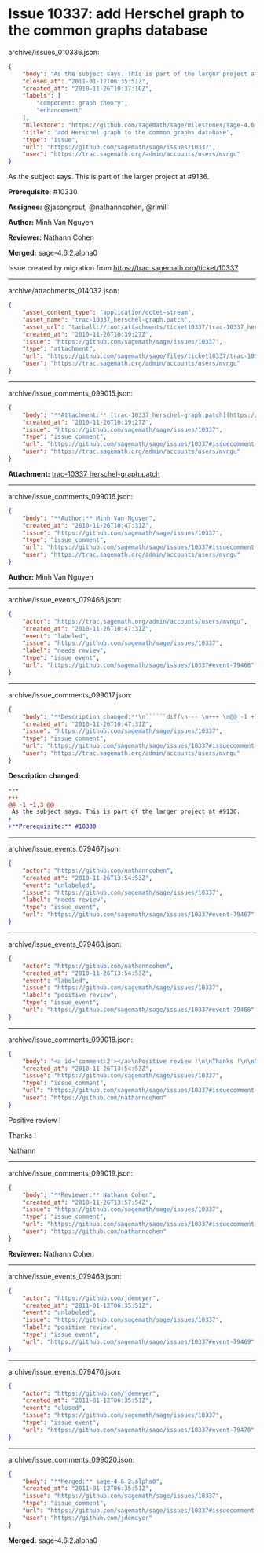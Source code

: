 # Issue 10337: add Herschel graph to the common graphs database

archive/issues_010336.json:
```json
{
    "body": "As the subject says. This is part of the larger project at #9136.\n\n**Prerequisite:** #10330\n\n**Assignee:** @jasongrout, @nathanncohen, @rlmill\n\n**Author:** Minh Van Nguyen\n\n**Reviewer:** Nathann Cohen\n\n**Merged:** sage-4.6.2.alpha0\n\nIssue created by migration from https://trac.sagemath.org/ticket/10337\n\n",
    "closed_at": "2011-01-12T06:35:51Z",
    "created_at": "2010-11-26T10:37:10Z",
    "labels": [
        "component: graph theory",
        "enhancement"
    ],
    "milestone": "https://github.com/sagemath/sage/milestones/sage-4.6.2",
    "title": "add Herschel graph to the common graphs database",
    "type": "issue",
    "url": "https://github.com/sagemath/sage/issues/10337",
    "user": "https://trac.sagemath.org/admin/accounts/users/mvngu"
}
```
As the subject says. This is part of the larger project at #9136.

**Prerequisite:** #10330

**Assignee:** @jasongrout, @nathanncohen, @rlmill

**Author:** Minh Van Nguyen

**Reviewer:** Nathann Cohen

**Merged:** sage-4.6.2.alpha0

Issue created by migration from https://trac.sagemath.org/ticket/10337





---

archive/attachments_014032.json:
```json
{
    "asset_content_type": "application/octet-stream",
    "asset_name": "trac-10337_herschel-graph.patch",
    "asset_url": "tarball://root/attachments/ticket10337/trac-10337_herschel-graph.patch",
    "created_at": "2010-11-26T10:39:27Z",
    "issue": "https://github.com/sagemath/sage/issues/10337",
    "type": "attachment",
    "url": "https://github.com/sagemath/sage/files/ticket10337/trac-10337_herschel-graph.patch",
    "user": "https://trac.sagemath.org/admin/accounts/users/mvngu"
}
```



---

archive/issue_comments_099015.json:
```json
{
    "body": "**Attachment:** [trac-10337_herschel-graph.patch](https://github.com/sagemath/sage/files/ticket10337/trac-10337_herschel-graph.patch)",
    "created_at": "2010-11-26T10:39:27Z",
    "issue": "https://github.com/sagemath/sage/issues/10337",
    "type": "issue_comment",
    "url": "https://github.com/sagemath/sage/issues/10337#issuecomment-99015",
    "user": "https://trac.sagemath.org/admin/accounts/users/mvngu"
}
```

**Attachment:** [trac-10337_herschel-graph.patch](https://github.com/sagemath/sage/files/ticket10337/trac-10337_herschel-graph.patch)



---

archive/issue_comments_099016.json:
```json
{
    "body": "**Author:** Minh Van Nguyen",
    "created_at": "2010-11-26T10:47:31Z",
    "issue": "https://github.com/sagemath/sage/issues/10337",
    "type": "issue_comment",
    "url": "https://github.com/sagemath/sage/issues/10337#issuecomment-99016",
    "user": "https://trac.sagemath.org/admin/accounts/users/mvngu"
}
```

**Author:** Minh Van Nguyen



---

archive/issue_events_079466.json:
```json
{
    "actor": "https://trac.sagemath.org/admin/accounts/users/mvngu",
    "created_at": "2010-11-26T10:47:31Z",
    "event": "labeled",
    "issue": "https://github.com/sagemath/sage/issues/10337",
    "label": "needs review",
    "type": "issue_event",
    "url": "https://github.com/sagemath/sage/issues/10337#event-79466"
}
```



---

archive/issue_comments_099017.json:
```json
{
    "body": "**Description changed:**\n``````diff\n--- \n+++ \n@@ -1 +1,3 @@\n As the subject says. This is part of the larger project at #9136.\n+\n+**Prerequisite:** #10330\n``````\n",
    "created_at": "2010-11-26T10:47:31Z",
    "issue": "https://github.com/sagemath/sage/issues/10337",
    "type": "issue_comment",
    "url": "https://github.com/sagemath/sage/issues/10337#issuecomment-99017",
    "user": "https://trac.sagemath.org/admin/accounts/users/mvngu"
}
```

**Description changed:**
``````diff
--- 
+++ 
@@ -1 +1,3 @@
 As the subject says. This is part of the larger project at #9136.
+
+**Prerequisite:** #10330
``````




---

archive/issue_events_079467.json:
```json
{
    "actor": "https://github.com/nathanncohen",
    "created_at": "2010-11-26T13:54:53Z",
    "event": "unlabeled",
    "issue": "https://github.com/sagemath/sage/issues/10337",
    "label": "needs review",
    "type": "issue_event",
    "url": "https://github.com/sagemath/sage/issues/10337#event-79467"
}
```



---

archive/issue_events_079468.json:
```json
{
    "actor": "https://github.com/nathanncohen",
    "created_at": "2010-11-26T13:54:53Z",
    "event": "labeled",
    "issue": "https://github.com/sagemath/sage/issues/10337",
    "label": "positive review",
    "type": "issue_event",
    "url": "https://github.com/sagemath/sage/issues/10337#event-79468"
}
```



---

archive/issue_comments_099018.json:
```json
{
    "body": "<a id='comment:2'></a>\nPositive review !\n\nThanks !\n\nNathann",
    "created_at": "2010-11-26T13:54:53Z",
    "issue": "https://github.com/sagemath/sage/issues/10337",
    "type": "issue_comment",
    "url": "https://github.com/sagemath/sage/issues/10337#issuecomment-99018",
    "user": "https://github.com/nathanncohen"
}
```

<a id='comment:2'></a>
Positive review !

Thanks !

Nathann



---

archive/issue_comments_099019.json:
```json
{
    "body": "**Reviewer:** Nathann Cohen",
    "created_at": "2010-11-26T13:57:54Z",
    "issue": "https://github.com/sagemath/sage/issues/10337",
    "type": "issue_comment",
    "url": "https://github.com/sagemath/sage/issues/10337#issuecomment-99019",
    "user": "https://github.com/nathanncohen"
}
```

**Reviewer:** Nathann Cohen



---

archive/issue_events_079469.json:
```json
{
    "actor": "https://github.com/jdemeyer",
    "created_at": "2011-01-12T06:35:51Z",
    "event": "unlabeled",
    "issue": "https://github.com/sagemath/sage/issues/10337",
    "label": "positive review",
    "type": "issue_event",
    "url": "https://github.com/sagemath/sage/issues/10337#event-79469"
}
```



---

archive/issue_events_079470.json:
```json
{
    "actor": "https://github.com/jdemeyer",
    "created_at": "2011-01-12T06:35:51Z",
    "event": "closed",
    "issue": "https://github.com/sagemath/sage/issues/10337",
    "type": "issue_event",
    "url": "https://github.com/sagemath/sage/issues/10337#event-79470"
}
```



---

archive/issue_comments_099020.json:
```json
{
    "body": "**Merged:** sage-4.6.2.alpha0",
    "created_at": "2011-01-12T06:35:51Z",
    "issue": "https://github.com/sagemath/sage/issues/10337",
    "type": "issue_comment",
    "url": "https://github.com/sagemath/sage/issues/10337#issuecomment-99020",
    "user": "https://github.com/jdemeyer"
}
```

**Merged:** sage-4.6.2.alpha0
